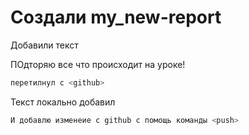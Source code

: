 # Создали my_new-report

Добавили текст 

ПОдторяю все что происходит на уроке!

```sh
перетилнул с <github> 
```

Текст локально добавил 
```sh
И добавлю изменеие с github с помощь команды <push>
```